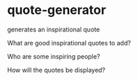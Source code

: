 # quote-generator

generates an inspirational quote

What are good inspirational quotes to add?

Who are some inspiring people?

How will the quotes be displayed?
